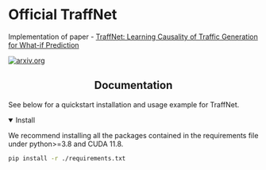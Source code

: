 # Official TraffNet

Implementation of paper - [TraffNet: Learning Causality of Traffic Generation for What-if Prediction](https://arxiv.org/abs/2303.15954)

[![arxiv.org](http://img.shields.io/badge/cs.LG-arXiv%3A2303.15954-B31B1B.svg)](https://arxiv.org/abs/2303.15954)


## <div align="center">Documentation</div>

See below for a quickstart installation and usage example for TraffNet.

<details open>
<summary>Install</summary>

We recommend installing  all the packages contained in the requirements file under python>=3.8 and CUDA 11.8.
```bash
pip install -r ./requirements.txt
```

</details>
